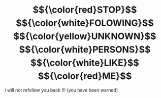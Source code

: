 # $${\color{red}STOP}$$ $${\color{white}FOLOWING}$$ $${\color{yellow}UNKNOWN}$$ $${\color{white}PERSONS}$$ $${\color{white}LIKE}$$ $${\color{red}ME}$$
i will not refollow you back !!! (you have been warned)
<!--  

    $${\color{yellow}TIP}$$
    <div align=center>
    
    ### $Years\ Ago\ {\color{red}Libraries}\ Was\ Enough\ For\ Make\ All\ The\ Work$
        
    </div>
    
    ### js
    ```js
    class X {
        constructor() {
            this.storage = {
                add: (k,v) => {this.storage.val[k ?? Object.keys(this.storage.val).length] = v},
              	val: {}
            };
        }
    }
    
    const x = new X;
    x.storage.add(null, 'Hello, World!');
    
    console.log(x.storage.val[0]);
    ```
    
    ### c
    ```c
    #include <stdio.h>;
    char main() { 
        printf("%s endian %d bit", (char)0b000000001 ? "Little" : "big", sizeof(char*) * 8);
        return 0;
    }
    ```



> [!CAUTION]
> This Github Page does'nt have any public repos yet. press ``` ctrl shift w ``` for aviod that page

-->
